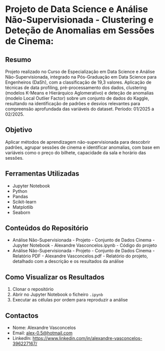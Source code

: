 # Projeto de Data Science e Análise Não-Supervisionada - Clustering e Deteção de Anomalias em Sessões de Cinema:

## Resumo
Projeto realizado no Curso de Especialização em Data Science e Análise Não-Supervisionada, integrado na Pós-Graduação em Data Science para Engenheiros (DaSh), com a classificação de 19,3 valores.
Aplicação de técnicas de data profiling, pré-processamento dos dados, clustering (modelos K-Means e Hierárquico Aglomerativo) e deteção de anomalias (modelo Local Outlier Factor) sobre um conjunto de dados do Kaggle, resultando na identificação de padrões e desvios relevantes para compreensão aprofundada das variáveis do dataset.
Período: 01/2025 a 02/2025.

## Objetivo
Aplicar métodos de aprendizagem não-supervisionada para descobrir padrões, agrupar sessões de cinema e identificar anomalias, com base em variáveis como o preço do bilhete, capacidade da sala e horário das sessões.

## Ferramentas Utilizadas
- Jupyter Notebook
- Python
- Pandas
- Scikit-learn
- Matplotlib
- Seaborn

## Conteúdos do Repositório
- Análise Não-Supervisionada - Projeto - Conjunto de Dados Cinema - Jupyter Notebook - Alexandre Vasconcelos.ipynb - Código do projeto
- Análise Não-Supervisionada - Projeto - Conjunto de Dados Cinema - Relatório PDF - Alexandre Vasconcelos.pdf - Relatório do projeto, detalhado com a descrição e os resultados da análise

## Como Visualizar os Resultados
1. Clonar o repositório
2. Abrir no Jupyter Notebook o ficheiro `.ipynb`
3. Executar as células por ordem para reproduzir a análise

## Contactos
- Nome: Alexandre Vasconcelos  
- Email: alex-0.5@hotmail.com
- LinkedIn: https://www.linkedin.com/in/alexandre-vasconcelos-396227167/
